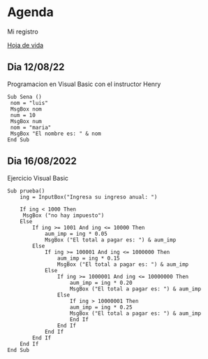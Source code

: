 # Agenda
Mi registro

[Hoja de vida](https://github.com/JuanCito16/Hojadevida.git)

## Dia 12/08/22
Programacion en Visual Basic con el instructor Henry

```
Sub Sena ()
 nom = "luis"
 MsgBox nom
 num = 10
 MsgBox num
 nom = "maria"
 MsgBox "El nombre es: " & nom
End Sub
```

## Dia 16/08/2022
Ejercicio Visual Basic

```
Sub prueba()
    ing = InputBox("Ingresa su ingreso anual: ")
    
    If ing < 1000 Then
     MsgBox ("no hay impuesto")
    Else
        If ing >= 1001 And ing <= 10000 Then
            aum_imp = ing * 0.05
            MsgBox ("El total a pagar es: ") & aum_imp
        Else
            If ing >= 100001 And ing <= 1000000 Then
                aum_imp = ing * 0.15
                MsgBox ("El total a pagar es: ") & aum_imp
            Else
                If ing >= 1000001 And ing <= 10000000 Then
                    aum_imp = ing * 0.20
                    MsgBox ("El total a pagar es: ") & aum_imp
                Else
                    If ing > 10000001 Then
                    aum_imp = ing * 0.25
                    MsgBox ("El total a pagar es: ") & aum_imp
                    End If
                End If
            End If
        End If
    End If
End Sub
```
